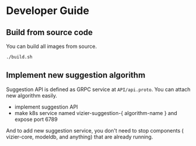 # Developer Guide

## Build from source code

You can build all images from source.

```bash
./build.sh
```

## Implement new suggestion algorithm

Suggestion API is defined as GRPC service at `API/api.proto`.
You can attach new algorithm easily.

- implement suggestion API
- make k8s service named vizier-suggestion-{ algorithm-name } and expose port 6789

And to add new suggestion service, you don't need to stop components ( vizier-core, modeldb, and anything) that are already running.
